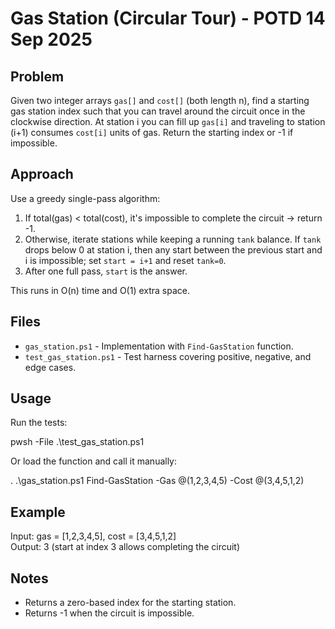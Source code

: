 # Gas Station (Circular Tour) - POTD 14 Sep 2025

## Problem

Given two integer arrays `gas[]` and `cost[]` (both length n), find a starting gas
station index such that you can travel around the circuit once in the clockwise
direction. At station i you can fill up `gas[i]` and traveling to station (i+1)
consumes `cost[i]` units of gas. Return the starting index or -1 if impossible.

## Approach

Use a greedy single-pass algorithm:
1. If total(gas) < total(cost), it's impossible to complete the circuit -> return -1.
2. Otherwise, iterate stations while keeping a running `tank` balance. If `tank`
   drops below 0 at station i, then any start between the previous start and i
   is impossible; set `start = i+1` and reset `tank=0`.
3. After one full pass, `start` is the answer.

This runs in O(n) time and O(1) extra space.

## Files

- `gas_station.ps1` - Implementation with `Find-GasStation` function.
- `test_gas_station.ps1` - Test harness covering positive, negative, and edge cases.

## Usage

Run the tests:

pwsh -File .\test_gas_station.ps1

Or load the function and call it manually:

. .\gas_station.ps1
Find-GasStation -Gas @(1,2,3,4,5) -Cost @(3,4,5,1,2)

## Example

Input: gas = [1,2,3,4,5], cost = [3,4,5,1,2]  
Output: 3  (start at index 3 allows completing the circuit)

## Notes

- Returns a zero-based index for the starting station.
- Returns -1 when the circuit is impossible.
